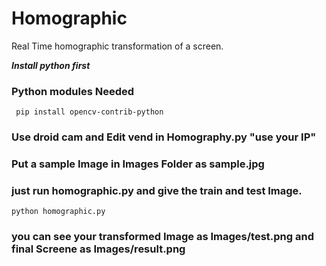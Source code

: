 # Homographic
Real Time homographic transformation of a screen.

***Install python first***

### Python modules Needed

``` pip install opencv-contrib-python```

### Use droid cam and Edit vend in Homography.py "use your IP"

### Put a sample Image in Images Folder as sample.jpg

### just run homographic.py and give the train and test Image.

``` python homographic.py  ```

### you can see your transformed Image as Images/test.png and final Screene as Images/result.png
